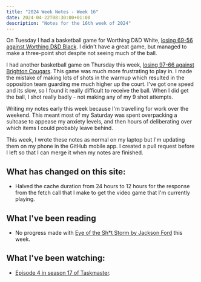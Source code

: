 ```yaml
---
title: "2024 Week Notes - Week 16"
date: 2024-04-22T08:30:00+01:00
description: "Notes for the 16th week of 2024"
---
```


On Tuesday I had a basketball game for Worthing D&D White, [losing 69-56 against Worthing D&D Black](https://www.basketballsussex.co.uk/match/35866850.html). I didn't have a great game, but managed to make a three-point shot despite not seeing much of the ball.

I had another basketball game on Thursday this week, [losing 97-66 against Brighton Cougars](https://www.basketballsussex.co.uk/match/35866895.html). This game was much more frustrating to play in. I made the mistake of making lots of shots in the warmup which resulted in the opposition team guarding me much higher up the court. I've got one speed and its slow, so I found it really difficult to receive the ball. When I did get the ball, I shot really badly - not making any of my 9 shot attempts.

Writing my notes early this week because I'm travelling for work over the weekend. This meant most of my Saturday was spent overpacking a suitcase to appease my anxiety levels, and then hours of deliberating over which items I could probably leave behind.

This week, I wrote these notes as normal on my laptop but I'm updating them on my phone in the GitHub mobile app. I created a pull request before I left so that I can merge it when my notes are finished.

## What has changed on this site:

- Halved the cache duration from 24 hours to 12 hours for the response from the fetch call that I make to get the video game that I'm currently playing.

## What I've been reading

- No progress made with [Eye of the Sh*t Storm by Jackson Ford](/reading#now) this week.

## What I've been watching:

- [Episode 4 in season 17 of Taskmaster](https://www.themoviedb.org/tv/63404/season/17/episode/4).
